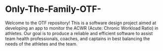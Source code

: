 # Only-The-Family-OTF-
Welcome to the OTF repository! This is a software design project aimed at developing an app to monitor the ACWR (Acute: Chronic Workload Ratio) in athletes. Our goal is to produce a reliable and efficient software to assist team health professionals, coaches, and captains in best balancing the needs of the athletes and the team.
